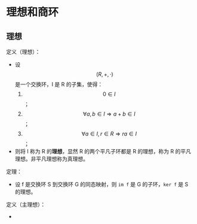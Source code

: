# 理想和商环

## 理想

定义（理想）：

- 设 $$(R, +, \cdot)$$ 是一个交换环，I 是 R 的子集，使得：
  1. $$0 \in I$$；
  2. $$\forall a, b \in I \Rightarrow a+b \in I$$；
  3. $$\forall a \in I, r \in R \Rightarrow ra \in I$$；
- 则将 I 称为 R 的**理想**，显然 R 的两个平凡子环都是 R 的理想，称为 R 的平凡理想。非平凡理想称为真理想。

定理：

- 设 f 是交换环 S 到交换环 G 的同态映射，则 `im f` 是 G 的子环，`ker f` 是 S 的理想。

定义（主理想）：

- 